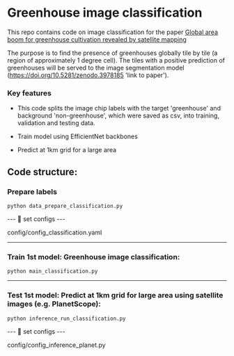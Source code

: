 
# Greenhouse image classification

This repo contains code on image classification for the paper [Global area boom for greenhouse cultivation revealed by satellite mapping](https://www.researchsquare.com/article/rs-3231996/v1 'link to paper')

The purpose is to find the presence of greenhouses globally tile by tile (a region of approximately 1 degree cell). The tiles with a positive prediction of greenhouses will be served to the image segmentation model (https://doi.org/10.5281/zenodo.3978185 'link to paper').
 
### Key features

- This code splits the image chip labels with the target 'greenhouse' and background 'non-greenhouse', which were saved as csv, into training, validation and testing data.

- Train model using EfficientNet backbones

- Predict at 1km grid for a large area



## Code structure:


### Prepare labels

```
python data_prepare_classification.py
```

--- :bookmark: set configs ---

config/config_classification.yaml

-------------------------------------------------------------------------------------------------------

### Train 1st model: Greenhouse image classification:

```
python main_classification.py
```


-------------------------------------------------------------------------------------------

### Test 1st model: Predict at 1km grid for large area using satellite images (e.g. PlanetScope):

```
python inference_run_classification.py
```

--- :bookmark: set configs ---

config/config_inference_planet.py





